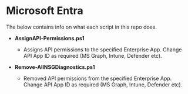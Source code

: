 # Microsoft Entra

The below contains info on what each script in this repo does.

- **AssignAPI-Permissions.ps1**
  - Assigns API permissions to the specified Enterprise App. Change API App ID as required (MS Graph, Intune, Defender etc).

- **Remove-AllNSGDiagnostics.ps1**
  - Removed API permissions from the specified Enterprise App. Change API App ID as required (MS Graph, Intune, Defender etc).
